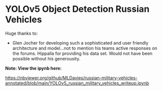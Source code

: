 # YOLOv5 Object Detection Russian Vehicles

Huge thanks to:
 - Glen Jocher for developing such a sophisticated and user friendly architecture and model...not to mention his teams active responses on the forums.
 Hippalla for providing his data set. Would not have been possible without his generousity.
 
**Note: View the ipynb here:**

https://nbviewer.org/github/MLDavies/russian-military-vehicles-annotated/blob/main/YOLOv5_russian_military_vehicles_writeup.ipynb
